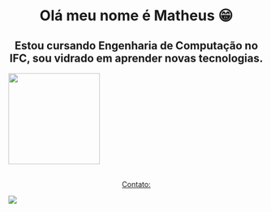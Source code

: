<h1 style="text-align: center "> Olá meu nome é Matheus 😁</h1>
<h2 style="text-align: center "> Estou cursando Engenharia de Computação no IFC, sou vidrado em aprender novas tecnologias.</h2>

<div style="display: flex, justify-items: center">
<a href="https://github.com/MatheusReichert/matheusreichert">
<img height="180em" src="https://github-readme-stats.vercel.app/api?username=MatheusReichert&count_private=true&show_icons=true&theme=github_dark&icon_color=c1cb12"/>
</div>
  
<br>
<p style="text-align: center "> Contato:</p>
<a style="text-align: center " href="https://www.linkedin.com/in/matheus-ernan-reichert-6a019520a" target="_blank"><img src="https://img.shields.io/badge/-LinkedIn-%230077B5?style=for-the-badge&logo=linkedin&logoColor=white" target="_blank"></a> 

